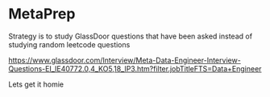# MetaPrep

Strategy is to study GlassDoor questions that have been asked instead of studying random leetcode questions

https://www.glassdoor.com/Interview/Meta-Data-Engineer-Interview-Questions-EI_IE40772.0,4_KO5,18_IP3.htm?filter.jobTitleFTS=Data+Engineer


Lets get it homie
